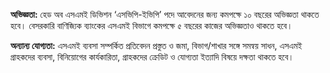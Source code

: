 **অভিজ্ঞতা:** হেড অব এসএমই ডিভিশন ‘এসভিপি-ইভিপি’ পদে আবেদনের জন্য কমপক্ষে ১০ বছরের অভিজ্ঞতা থাকতে হবে। বেসরকারি বাণিজ্যিক ব্যাংকের এসএমই বিভাগে কমপক্ষে ৫ বছরের কাজের অভিজ্ঞতাও থাকতে হবে।

**অন্যান্য যোগ্যতা:** এসএমই ব্যবসা সম্পর্কিত প্রতিবেদন প্রস্তুত ও জমা, বিভাগ/শাখার সঙ্গে সমন্বয় সাধন, এসএমই গ্রাহকদের ব্যবসা, বিনিয়োগের কার্যকারিতা, গ্রাহকদের ক্রেডিট ও যোগ্যতা ইত্যাদি বিষয়ে দক্ষতা থাকতে হবে।
